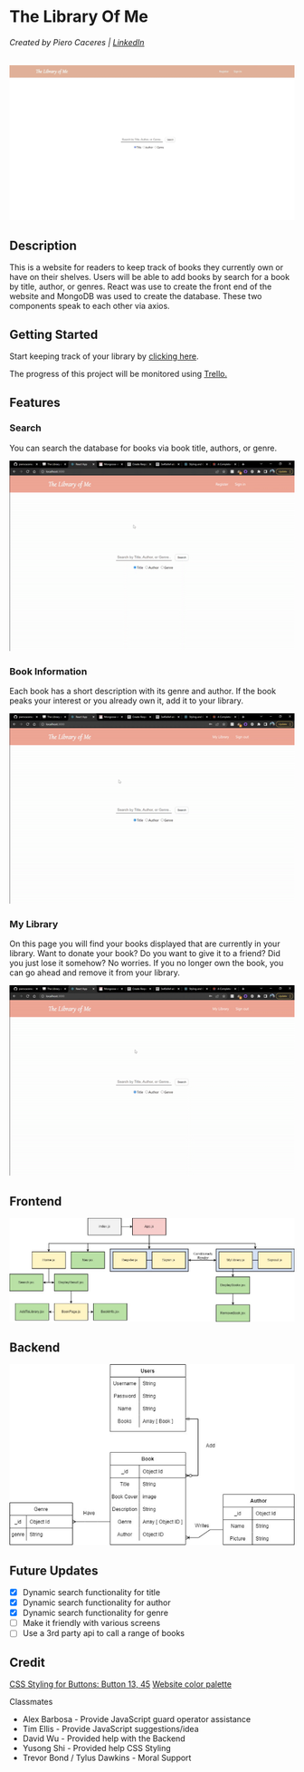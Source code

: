 # The Library Of Me

###### Created by Piero Caceres | [LinkedIn](https://www.linkedin.com/in/pcace/)

![Homepage](./assets/Homepage.jpg)

## Description

This is a website for readers to keep track of books they currently own or have on their shelves. Users will be able to add books by search for a book by title, author, or genres. React was use to create the front end of the website and MongoDB was used to create the database. These two components speak to each other via axios.

## Getting Started

Start keeping track of your library by [clicking here](https://cherry-pudding-94660.herokuapp.com/).

The progress of this project will be monitored using [Trello.](https://trello.com/b/WrVjH1Kw/the-library-of-me)

## Features

### Search

You can search the database for books via book title, authors, or genre.

![Search for books](./assets/search.gif)

### Book Information

Each book has a short description with its genre and author. If the book peaks your interest or you already own it, add it to your library.

![Book info](./assets/book_info.gif)

### My Library

On this page you will find your books displayed that are currently in your library. Want to donate your book? Do you want to give it to a friend? Did you just lose it somehow? No worries. If you no longer own the book, you can go ahead and remove it from your library.

![My library](./assets/my_library.gif)

## Frontend

![The Library Of Me Component Hierarchy](./assets/Component_Hierarchy.jpg)

## Backend

![The Library of Me ERD](./assets/The_Library_Of_Me_ERD.jpg)

## Future Updates

- [x] Dynamic search functionality for title
- [x] Dynamic search functionality for author
- [x] Dynamic search functionality for genre
- [ ] Make it friendly with various screens
- [ ] Use a 3rd party api to call a range of books

## Credit

[CSS Styling for Buttons: Button 13, 45](https://getcssscan.com/css-buttons-examples)
[Website color palette](https://www.codeofcolors.com/spring-colors.html)

Classmates
* Alex Barbosa - Provide JavaScript guard operator assistance
* Tim Ellis - Provide JavaScript suggestions/idea
* David Wu - Provided help with the Backend
* Yusong Shi - Provided help CSS Styling
* Trevor Bond / Tylus Dawkins - Moral Support
